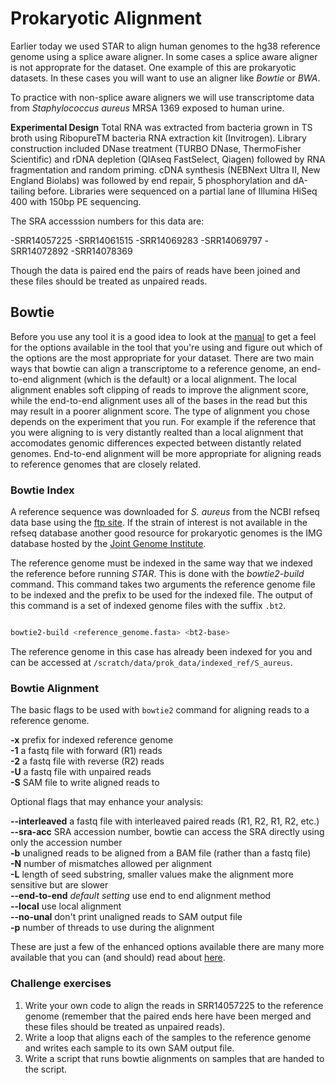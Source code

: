 # Prokaryotic Alignment

Earlier today we used STAR to align human genomes to the hg38 reference genome using a splice aware aligner. In some cases a splice aware aligner is not approprate for the dataset. One example of this are prokaryotic datasets. In these cases you will want to use an aligner like *Bowtie* or *BWA*. 

To practice with non-splice aware aligners we will use transcriptome data from *Staphylococcus aureus* MRSA 1369 exposed to human urine. 

**Experimental Design**
Total RNA was extracted from bacteria grown in TS broth using RibopureTM bacteria RNA extraction kit (Invitrogen). 
Library construction included DNase treatment (TURBO DNase, ThermoFisher Scientific) and rDNA depletion (QIAseq FastSelect, Qiagen) followed by RNA fragmentation and random priming. 
cDNA synthesis (NEBNext Ultra II, New England Biolabs) was followed by end repair, 5 phosphorylation and dA-tailing before. 
Libraries were sequenced on a partial lane of Illumina HiSeq 400 with 150bp PE sequencing.

The SRA accesssion numbers for this data are:

-SRR14057225
-SRR14061515
-SRR14069283
-SRR14069797
-SRR14072892
-SRR14078369

Though the data is paired end the pairs of reads have been joined and these files should be treated as unpaired reads. 

## Bowtie

Before you use any tool it is a good idea to look at the [manual](http://bowtie-bio.sourceforge.net/manual.shtml#the-bowtie-aligner) to get a feel for the options available in the tool that you're using and figure out which of the options are the most appropriate for your dataset. 
There are two main ways that bowtie can align a transcriptome to a reference genome, an end-to-end alignment (which is the default) or a local alignment. The local alignment enables soft clipping of reads to improve the alignment score, while the end-to-end alignment uses all of the bases in the read but this may result in a poorer alignment score. The type of alignment you chose depends on the experiment that you run. For example if the reference that you were aligning to is very distantly realted than a local alignment that accomodates genomic differences expected between distantly related genomes. End-to-end alignment will be more appropriate for aligning reads to reference genomes that are closely related. 

### Bowtie Index 

A reference sequence was downloaded for *S. aureus* from the NCBI refseq data base using the [ftp site](https://ftp.ncbi.nlm.nih.gov/genomes/refseq/bacteria/Staphylococcus_aureus/reference/GCF_000013425.1_ASM1342v1/). If the strain of interest is not available in the refseq database another good resource for prokaryotic genomes is the IMG database hosted by the [Joint Genome Institute](https://img.jgi.doe.gov). 

The reference genome must be indexed in the same way that we indexed the reference before running *STAR*. This is done with the *bowtie2-build* command. This command takes two arguments the reference genome file to be indexed and the prefix to be used for the indexed file. The output of this command is a set of indexed genome files with the suffix `.bt2`.

``` bash

bowtie2-build <reference_genome.fasta> <bt2-base>

```

The reference genome in this case has already been indexed for you and can be accessed at `/scratch/data/prok_data/indexed_ref/S_aureus`.

### Bowtie Alignment 

The basic flags to be used with `bowtie2` command for aligning reads to a reference genome.

**-x** prefix for indexed reference genome<br>
**-1** a fastq file with forward (R1) reads<br>
**-2** a fastq file with reverse (R2) reads<br>
**-U** a fastq file with unpaired reads<br>
**-S** SAM file to write aligned reads to<br>

Optional flags that may enhance your analysis:

**--interleaved** a fastq file with interleaved paired reads (R1, R2, R1, R2, etc.)<br>
**--sra-acc** SRA accession number, bowtie can access the SRA directly using only the accession number<br>
**-b** unaligned reads to be aligned from a BAM file (rather than a fastq file)<br>
**-N** number of mismatches allowed per alignment<br>
**-L** length of seed substring, smaller values make the alignment more sensitive but are slower<br>
**--end-to-end** *default setting* use end to end alignment method<br>
**--local** use local alignment<br>
**--no-unal** don't print unaligned reads to SAM output file<br>
**-p** number of threads to use during the alignment<br>

These are just a few of the enhanced options available there are many more available that you can (and should) read about [here](http://bowtie-bio.sourceforge.net/bowtie2/manual.shtml#the-bowtie2-aligner).

### Challenge exercises

1. Write your own code to align the reads in SRR14057225 to the reference genome (remember that the paired ends here have been merged and these files should be treated as unpaired reads).
2. Write a loop that aligns each of the samples to the reference genome and writes each sample to its own SAM output file. 
3. Write a script that runs bowtie alignments on samples that are handed to the script.
